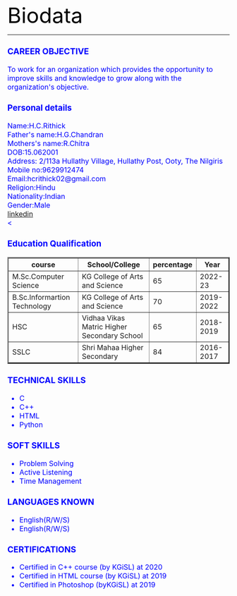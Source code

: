 <html>
<head>
<title> BIODATA </title>
</head>
<body> <font color="black"><font size=30>Biodata</font>
<hr>
<body><font size=3><font color="blue">
<h3>CAREER OBJECTIVE</h3>
<p>To work for an organization which provides the
opportunity to improve skills and knowledge to grow
along with the organization's objective.</p>

<h3>Personal details</h3>
Name:H.C.Rithick<br>
Father's name:H.G.Chandran<br>
Mothers's name:R.Chitra<br>
DOB:15.062001<br>
Address: 2/113a Hullathy Village,
        Hullathy Post,
        Ooty,
        The Nilgiris<br>
Mobile no:9629912474<br>
Email:hcrithick02@gmail.com<br>
Religion:Hindu<br>
Nationality:Indian<br>
Gender:Male<br>
 <a href=""target="_blank">linkedin</a><br>
 <<h3>Education Qualification</h3>
<table border="2" width = 100% height=""
  <tr>
    <th>course</th>
    <th>School/College</th>
    <th>percentage</th>
<th>Year</th>
  </tr>
 
  <tr>
    <td>M.Sc.Computer Science</td>
    <td>KG College of Arts and Science</td>
    <td>65</td>
   <td>2022-23</td>
   </tr>
  <tr>
    <td>B.Sc.Informartion Technology</td>
    <td>KG College of Arts and Science</td>
    <td>70</td>
   <td>2019-2022</td>
</tr>
    <tr>
    <td>HSC</td>
    <td>Vidhaa Vikas Matric Higher Secondary School</td>
    <td>65</td>
   <td>2018-2019</td>
 </tr>
  <tr>
    <td>SSLC</td>
    <td>Shri Mahaa Higher Secondary</td>
    <td>84</td>  
<td>2016-2017</td>
   </tr>
</table>
</ul>
<h3>TECHNICAL SKILLS</h3>
<ul><li>C</li>
<li>C++</li>
<li>HTML</li>  
<li>Python</li></ul>
<h3>SOFT SKILLS</h3>
<ul><li>Problem Solving</li>
<li>Active Listening</li>
<li>Time Management</li></ul>
<h3>LANGUAGES KNOWN </h3>
<ul><li>English(R/W/S)</li>
<li>English(R/W/S)</li> </ul>
<h3>CERTIFICATIONS</h3>
<ul>
<li>Certified in C++ course (by KGiSL) at 2020</li>
<li>Certified in HTML course (by KGiSL) at 2019</li>  
<li>Certified in Photoshop (byKGiSL) at 2019</li>
</body>
</html>
